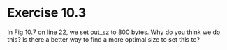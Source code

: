# Exercise 10.3 
In Fig 10.7 on line 22, we set out\_sz to 800 bytes. Why do you think we do this? Is there a better way to find a more optimal size to set this to?
